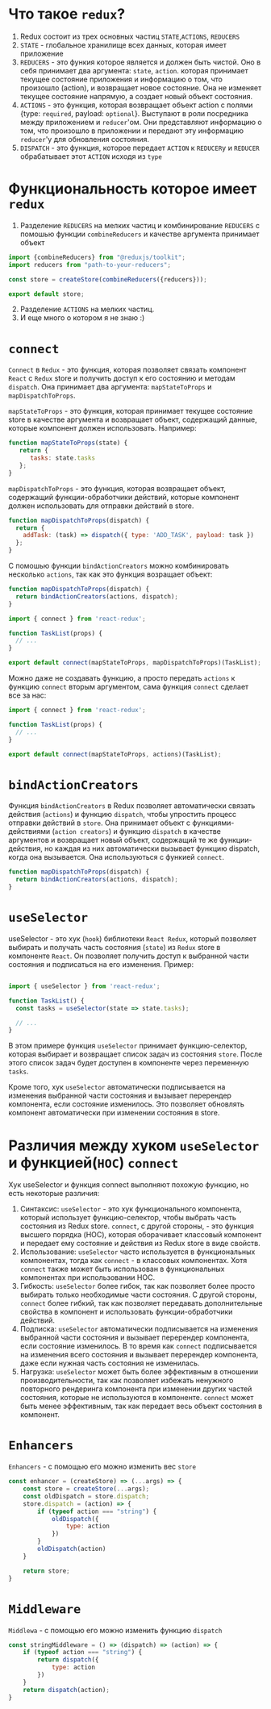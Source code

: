 # Что такое `redux`?

1. Redux состоит из трех основных частиц `STATE`,`ACTIONS`, `REDUCERS`
2. `STATE` - глобальное хранилище всех данных, которая имеет приложение
3. `REDUCERS` - это функия которое является и должен быть чистой. Оно в себя принимает два аргумента: `state`, `action`.
   которая принимает текущее состояние приложения и информацию о том, что произошло (action), и возвращает новое
   состояние. Она не изменяет текущее состояние напрямую, а создает новый объект состояния.
4. `ACTIONS` - это функция, которая возвращает объект action с полями {type: `required`, payload: `optional`}.
   Выступают в роли посредника между приложением и `reducer`'ом. Они представляют информацию о том, что произошло в
   приложении и передают эту информацию `reducer`'у для обновления состояния.
5. `DISPATCH` - это функция, которое передает `ACTION` к `REDUCER`у и `REDUCER` обрабатывает этот `ACTION` исходя
   из `type`

# Функциональность которое имеет `redux`

1. Разделение `REDUCERS` на мелких частиц и комбинирование `REDUCERS` с помошью функции `combineReducers` 
и качестве аргумента принимает объект
```javascript
import {combineReducers} from "@reduxjs/toolkit";
import reducers from "path-to-your-reducers";

const store = createStore(combineReducers({reducers}));

export default store;
```
2. Разделение `ACTIONS` на мелких частиц.
3. И еще много о котором я не знаю :)

# `connect`

`Connect` в `Redux` - это функция, которая позволяет связать компонент `React` с `Redux` store и получить доступ к его
состоянию и методам `dispatch`. Она принимает два аргумента: `mapStateToProps` и `mapDispatchToProps`.

`mapStateToProps` - это функция, которая принимает текущее состояние store в качестве аргумента и возвращает объект,
содержащий данные, которые компонент должен использовать. Например:

```javascript
function mapStateToProps(state) {
   return {
      tasks: state.tasks
   };
}
```

`mapDispatchToProps` - это функция, которая возвращает объект, содержащий функции-обработчики действий, которые компонент
должен использовать для отправки действий в store. 

```javascript
function mapDispatchToProps(dispatch) {
  return {
    addTask: (task) => dispatch({ type: 'ADD_TASK', payload: task })
  };
}
```
С помошью функции `bindActionCreators` можно комбинировать несколько
`actions`, так как это функция возращает объект:

```javascript
function mapDispatchToProps(dispatch) {
  return bindActionCreators(actions, dispatch);
}
```
```javascript
import { connect } from 'react-redux';

function TaskList(props) {
  // ...
}

export default connect(mapStateToProps, mapDispatchToProps)(TaskList);
```
Можно даже не создавать функцию, а просто передать `actions` к функцию `connect` вторым аргументом, сама функция `connect`
сделает все за нас:

```javascript
import { connect } from 'react-redux';

function TaskList(props) {
  // ...
}

export default connect(mapStateToProps, actions)(TaskList);
```
# `bindActionCreators`

Функция `bindActionCreators` в Redux позволяет автоматически связать действия (`actions`) и функцию `dispatch`, чтобы
упростить процесс отправки действий в `store`. Она принимает объект с функциями-действиями (`action creators`) и функцию
`dispatch` в качестве аргументов и возвращает новый объект, содержащий те же функции-действия, но каждая из них
автоматически вызывает функцию dispatch, когда она вызывается. Она используються с функией `connect`.

```javascript
function mapDispatchToProps(dispatch) {
  return bindActionCreators(actions, dispatch);
}
```

# `useSelector`

useSelector - это хук (`hook`) библиотеки `React Redux`, который позволяет выбирать и получать часть состояния (`state`) из
`Redux` store в компоненте `React`. Он позволяет получить доступ к выбранной части состояния и подписаться на его изменения.
Пример:
````javascript

import { useSelector } from 'react-redux';

function TaskList() {
  const tasks = useSelector(state => state.tasks);

  // ...
}
````
В этом примере функция `useSelector` принимает функцию-селектор, которая выбирает и возвращает список задач из состояния 
`store`. После этого список задач будет доступен в компоненте через переменную `tasks`.

Кроме того, хук `useSelector` автоматически подписывается на изменения выбранной части состояния и вызывает перерендер
компонента, если состояние изменилось. Это позволяет обновлять компонент автоматически при изменении состояния в store.


# Различия между хуком `useSelector` и функцией(`HOC`) `connect`
Хук useSelector и функция connect выполняют похожую функцию, но есть некоторые различия:

1. Синтаксис: `useSelector` - это хук функционального компонента, который использует функцию-селектор, чтобы выбрать часть состояния из Redux store. `connect`, с другой стороны, - это функция высшего порядка (HOC), которая оборачивает классовый компонент и передает ему состояние и действия из Redux store в виде свойств.
2. Использование: `useSelector` часто используется в функциональных компонентах, тогда как `connect` - в классовых компонентах. Хотя `connect` также может быть использован в функциональных компонентах при использовании HOC.
3. Гибкость: `useSelector` более гибок, так как позволяет более просто выбирать только необходимые части состояния. С другой стороны, `connect` более гибкий, так как позволяет передавать дополнительные свойства в компонент и использовать функции-обработчики действий.
4. Подписка: `useSelector` автоматически подписывается на изменения выбранной части состояния и вызывает перерендер компонента, если состояние изменилось. В то время как `connect` подписывается на изменения всего состояния и вызывает перерендер компонента, даже если нужная часть состояния не изменилась.
5. Нагрузка: `useSelector` может быть более эффективным в отношении производительности, так как позволяет избежать ненужного повторного рендеринга компонента при изменении других частей состояния, которые не используются в компоненте. `connect` может быть менее эффективным, так как передает весь объект состояния в компонент.

# `Enhancers`
`Enhancers` - с помощью его можно изменить вес `store`
```javascript
const enhancer = (createStore) => (...args) => {
	const store = createStore(...args);
	const oldDispatch = store.dispatch;
	store.dispatch = (action) => {
		if (typeof action === "string") {
			oldDispatch({
				type: action
			})
		}
		oldDispatch(action)
	}

	return store;
}
```

# `Middleware`
`Middlewa` - с помощью его можно изменить функцию `dispatch`
```javascript
const stringMiddleware = () => (dispatch) => (action) => {
	if (typeof action === "string") {
		return dispatch({
			type: action
		})
	}
	return dispatch(action);
}
```

